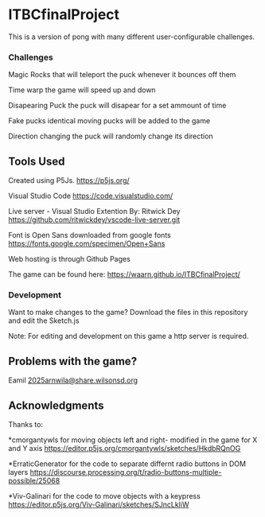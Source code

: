 # ITBCfinalProject

This is a version of pong with many different user-configurable challenges.


### Challenges
Magic Rocks that will teleport the puck whenever it bounces off them

Time warp the game will speed up and down 

Disapearing Puck the puck will disapear for a set ammount of time

Fake pucks identical moving pucks will be added to the game

Direction changing the puck will randomly change its direction

## Tools Used

Created using P5Js. 
https://p5js.org/

Visual Studio Code
https://code.visualstudio.com/

Live server - Visual Studio Extention 
By: Ritwick Dey
https://github.com/ritwickdey/vscode-live-server.git

Font is Open Sans downloaded from google fonts
https://fonts.google.com/specimen/Open+Sans

Web hosting is through Github Pages

The game can be found here: https://waarn.github.io/ITBCfinalProject/

### Development

Want to make changes to the game? Download the files in this repository and edit the Sketch.js

Note: For editing and development on this game a http server is required.

## Problems with the game?
Eamil 2025arnwila@share.wilsonsd.org

## Acknowledgments

Thanks to:

*cmorgantywls for moving objects left and right- modified in the game for X and Y axis
https://editor.p5js.org/cmorgantywls/sketches/HkdbRQnOG

*ErraticGenerator for the code to separate differnt radio buttons in DOM layers
https://discourse.processing.org/t/radio-buttons-multiple-possible/25068

*Viv-Galinari for the code to move objects with a keypress
https://editor.p5js.org/Viv-Galinari/sketches/SJncLkliW
